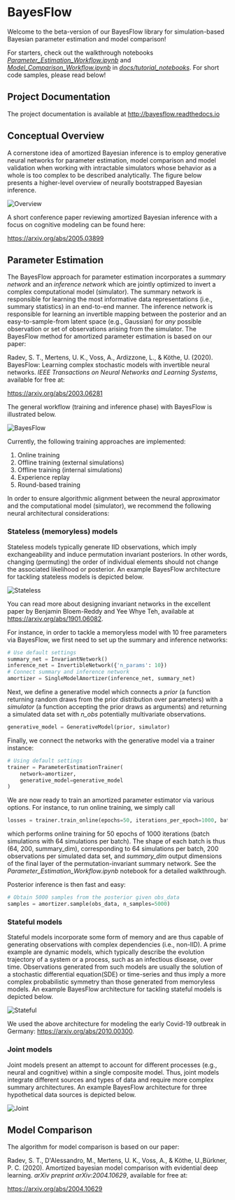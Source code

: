 # BayesFlow
Welcome to the beta-version of our BayesFlow library for simulation-based Bayesian parameter estimation and model comparison!

For starters, check out the walkthrough notebooks [*Parameter_Estimation_Workflow.ipynb*](docs/tutorial_notebooks/Parameter_Estimation_Workflow.ipynb) and [*Model_Comparison_Workflow.ipynb*](docs/tutorial_notebooks/Model_Comparison_Workflow.ipynb) in [*docs/tutorial_notebooks*](docs/tutorial_notebooks/). For short code samples, please read below!

## Project Documentation
The project documentation is available at <http://bayesflow.readthedocs.io>

## Conceptual Overview

A cornerstone idea of amortized Bayesian inference is to employ generative neural networks for parameter estimation, model comparison and model validation
when working with intractable simulators whose behavior as a whole is too complex to be described analytically. The figure below presents a higher-level overview of neurally bootstrapped Bayesian inference. 

![Overview](https://github.com/stefanradev93/BayesFlow/blob/9308cc044b28fc0d7d02714dd20dc9b206fa040b/img/high_level_framework.png?raw=true)

A short conference paper reviewing amortized Bayesian inference with a focus on cognitive modeling can be found here:

https://arxiv.org/abs/2005.03899

## Parameter Estimation

The BayesFlow approach for parameter estimation incorporates a *summary network* and an *inference network* which are jointly optimized to invert a complex computational model (simulator). The summary network is responsible for learning the most informative data representations (i.e., summary statistics) in an end-to-end manner. The inference network is responsible for learning an invertible mapping between the posterior and an easy-to-sample-from latent space (e.g., Gaussian) for *any* possible observation or set of observations arising from the simulator. The BayesFlow method for amortized parameter estimation is based on our paper:

Radev, S. T., Mertens, U. K., Voss, A., Ardizzone, L., & Köthe, U. (2020). BayesFlow: Learning complex stochastic models with invertible neural networks. <em>IEEE Transactions on Neural Networks and Learning Systems</em>, available for free at:

https://arxiv.org/abs/2003.06281

The general workflow (training and inference phase) with BayesFlow is illustrated below.

![BayesFlow](https://github.com/stefanradev93/BayesFlow/blob/9308cc044b28fc0d7d02714dd20dc9b206fa040b/img/BayesFlow.png?raw=true)

Currently, the following training approaches are implemented:
1. Online training
2. Offline training (external simulations)
3. Offline training (internal simulations)
4. Experience replay
5. Round-based training

In order to ensure algorithmic alignment between the neural approximator and the computational model (simulator), we recommend the following neural architectural considerations:

### Stateless (memoryless) models
Stateless models typically generate IID observations, which imply exchangeability and induce permutation invariant posteriors. In other words, changing (permuting) the order of individual elements should not change the associated likelihood or posterior. An example BayesFlow architecture for tackling stateless models is depicted below.

![Stateless](https://github.com/stefanradev93/BayesFlow/blob/9308cc044b28fc0d7d02714dd20dc9b206fa040b/img/Stateless_Models.png?raw=true)

You can read more about designing invariant networks in the excellent paper by Benjamin Bloem-Reddy and Yee Whye Teh, available at https://arxiv.org/abs/1901.06082.

For instance, in order to tackle a memoryless model with 10 free parameters via BayesFlow, we first need to set up the summary and inference networks:
```python
# Use default settings
summary_net = InvariantNetwork()
inference_net = InvertibleNetwork({'n_params': 10})
# Connect summary and inference network
amortizer = SingleModelAmortizer(inference_net, summary_net)
```
Next, we define a generative model which connects a *prior* (a function returning random draws from the prior distribution over parameters) with a *simulator* (a function accepting the prior draws as arguments) and returning a simulated data set with *n_obs* potentially multivariate observations.
```python
generative_model = GenerativeModel(prior, simulator)
```
Finally, we connect the networks with the generative model via a trainer instance:
```python
# Using default settings
trainer = ParameterEstimationTrainer(
    network=amortizer, 
    generative_model=generative_model
)
```
We are now ready to train an amortized parameter estimator via various options. For instance, to run online training, we simply call
```python
losses = trainer.train_online(epochs=50, iterations_per_epoch=1000, batch_size=64, n_obs=200)
```
which performs online training for 50 epochs of 1000 iterations (batch simulations with 64 simulations per batch). The shape of each batch is thus (64, 200, summary_dim), corresponding to 64 simulations per batch, 200 observations per simulated data set, and *summary_dim* output dimensions of the final layer of the permutation-invariant summary network. See the *Parameter_Estimation_Workflow.ipynb* notebook for a detailed walkthrough. 

Posterior inference is then fast and easy:
```python
# Obtain 5000 samples from the posterior given obs_data
samples = amortizer.sample(obs_data, n_samples=5000)
```

### Stateful models
Stateful models incorporate some form of memory and are thus capable of generating observations with complex dependencies (i.e., non-IID). A prime example are dynamic models, which typically describe the evolution trajectory of a system or a process, such as an infectious disease, over time. Observations generated from such models are usually the solution of a stochastic differential equation(SDE) or time-series and thus imply a more complex probabilistic symmetry than those generated from memoryless models. An example BayesFlow architecture for tackling stateful models is depicted below.

![Stateful](https://github.com/stefanradev93/BayesFlow/blob/9308cc044b28fc0d7d02714dd20dc9b206fa040b/img/Stateful_Models.png?raw=true)

We used the above architecture for modeling the early Covid-19 outbreak in Germany: https://arxiv.org/abs/2010.00300.

### Joint models
Joint models present an attempt to account for different processes (e.g., neural and cognitive) within a single composite model. Thus, joint models integrate different sources and types of data and require more complex summary architectures. An example BayesFlow architecture for three hypothetical data sources is depicted below.

![Joint](https://github.com/stefanradev93/BayesFlow/blob/9308cc044b28fc0d7d02714dd20dc9b206fa040b/img/Joint_Models.png?raw=true)

## Model Comparison

The algorithm for model comparison is based on our paper:

Radev, S. T., D'Alessandro, M., Mertens, U. K., Voss, A., & Köthe, U.,Bürkner, P. C. (2020). Amortized bayesian model comparison with evidential deep learning. <em>arXiv preprint arXiv:2004.10629</em>, available for free at:

https://arxiv.org/abs/2004.10629
